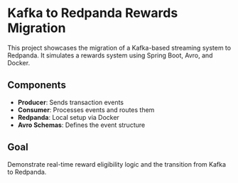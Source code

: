 # Kafka to Redpanda Rewards Migration

This project showcases the migration of a Kafka-based streaming system to Redpanda. It simulates a rewards system using Spring Boot, Avro, and Docker.

## Components
- **Producer**: Sends transaction events
- **Consumer**: Processes events and routes them
- **Redpanda**: Local setup via Docker
- **Avro Schemas**: Defines the event structure

## Goal
Demonstrate real-time reward eligibility logic and the transition from Kafka to Redpanda.